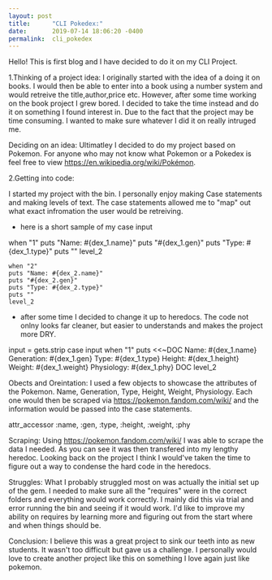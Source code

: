 ```yaml
---
layout: post
title:      "CLI Pokedex:"
date:       2019-07-14 18:06:20 -0400
permalink:  cli_pokedex
---
```



Hello! This is first blog and I have decided to do it on my CLI Project. 

1.Thinking of a project idea: I originally started with the idea of a doing it on books. I would then be able to enter into a book using a number system and would retreive the title,author,price etc. However, after some time working on the book project I grew bored. I decided to take the time instead and do it on something I found interest in. Due to the fact that the project may be time consuming. I wanted to make sure whatever I did it on really intruged me. 

Deciding on an idea: Ultimatley I decided to do my project based on Pokemon. For anyone who may not know what Pokemon or a Pokedex is feel free to view https://en.wikipedia.org/wiki/Pokémon. 

2.Getting into code: 

I started my project with the bin. I personally enjoy making Case statements and making levels of text. The case statements allowed me to "map" out what exact infromation the user would be retreiving.  

 - here is a short sample of my case input
    
	
when "1" 
	puts "Name: #{dex_1.name}"
	puts "#{dex_1.gen}"
	puts "Type: #{dex_1.type}"
	puts ""
	level_2

	when "2" 
	puts "Name: #{dex_2.name}"
	puts "#{dex_2.gen}"
	puts "Type: #{dex_2.type}"
	puts ""
	level_2

		
- after some time I decided to change it up to heredocs. The code not onlny looks far cleaner, but easier to understands and makes the project more DRY. 


  
 input = gets.strip 
   case input
    when "1"
    puts <<~DOC
    Name: #{dex_1.name}
    Generation: #{dex_1.gen}
    Type: #{dex_1.type}
    Height: #{dex_1.height}
    Weight: #{dex_1.weight}
    Physiology: #{dex_1.phy}
    DOC
    level_2 


		
Obects and Oreintation: I used a few objects to showcase the attributes of the Pokemon.  Name, Generation, Type, Height, Weight, Physiology. Each one would then be scraped via  https://pokemon.fandom.com/wiki/ and the information would be passed into the case statements. 

attr_accessor :name, :gen, :type, :height, :weight, :phy

Scraping:  Using  https://pokemon.fandom.com/wiki/ I was able to scrape the data I needed. As you can see it was then transfered into my lengthy heredoc. Looking back on the project I think I would've taken the time to figure out a way to condense the hard code in the heredocs. 

Struggles: What I probably struggled most on was actually the initial set up of the gem. I needed to make sure all the "requires" were in the correct folders and everything would work correctly. I mainly did this via trial and error running the bin and seeing if it would work. I'd like to improve my ability on requires by learning more and figuring out from the start where and when things should be. 

Conclusion: I believe this was a great project to sink our teeth into as new students. It wasn't too difficult but gave us a challenge. I personally would love to create another project like this on something I love again just like pokemon. 
		
